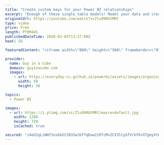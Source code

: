```yaml
---
title: "Create custom keys for your Power BI relationships"
excerpt: "Enough of these single table models! Model your data and create custom keys within Power BI to make your reports more efficient!  ⏬ Download sample: https://guyinacu.be/createkeyssample  📢 Become a member: https://guyinacu.be/membership   *******************  Want to take your Power BI skills to the"
originalUrl: https://youtube.com/watch?v=Zlu99RUtMRY
type: video
price: Free
length: PT9M44S
publishedDateTime: 2020-02-03T13:27:00Z
heat: 56

featuredContent: "<iframe width=\"800\" height=\"500\" frameborder=\"0\" src=\"https://www.youtube.com/embed/Zlu99RUtMRY\" allow=\"accelerometer; autoplay; encrypted-media; gyroscope; picture-in-picture\" allowfullscreen></iframe>"

provider:
  name: Guy in a Cube
  domain: guyinacube.com
  images:
    - url: https://everyday-cc.github.io/powerbi/assets/images/organizations/guyinacube.com-50x50.jpg
      width: 50
      height: 50

topics:
  - Power BI

images:
  - url: https://i.ytimg.com/vi/Zlu99RUtMRY/maxresdefault.jpg
    width: 1280
    height: 720
    isCached: true

secured: "z4oU2qLiWHf3uvbkGtZ03SwJbTfqDaw2zRTcMnZCV3lCyGfVrbf6+XTgmyVtQV/yJh0w9tEB86Ajprdy4Ay+Wvkx60ZqHGf/AxhlnHk0dSb1Zyf3q/nel6GQXiqU5ltcJA2AF+KQ+6yz+PcnF+vFZA0qfA9sADjV1fpi5EhXbNT8rP9I4YFD8vQLlKteb1XPTdbzLToXhGAIF2EeR+/84KcJqxNoP9QcbhN1Ii48vtaCmNWiztkcbfnAWMVuPyqJcaTrzYf83FV9S5Go/3v/QIdFAVWbx8fN4AVrSl0bYhREkVO1mMHnMjFTUrxNgxAu5QgeLl69Nvl9/cMD6Ls0lJOZCvWVRDmWKwlx6/fPpR3puwjtIHBsd4ASFveXNgoAajkqOlTo5UHvZV1/deBaVo4jMgg33AIlU6SW6v6VdrU=;+uNhzEGilATC2L9GiDn29g=="
---
```


